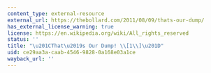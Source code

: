 ```yaml
---
content_type: external-resource
external_url: https://thebollard.com/2011/08/09/thats-our-dump/
has_external_license_warning: true
license: https://en.wikipedia.org/wiki/All_rights_reserved
status: ''
title: "\u201CThat\u2019s Our Dump! \\[1\\]\u201D"
uid: ce29aa3a-caab-4546-9828-0a168e03a1ce
wayback_url: ''
---
```

